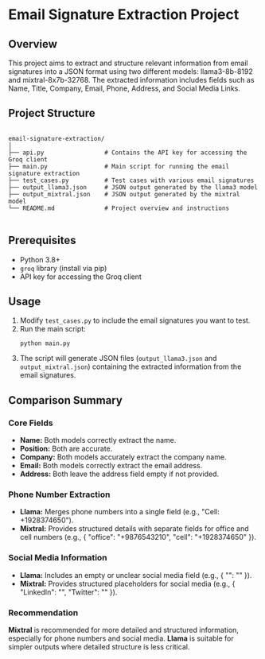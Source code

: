 <h1>Email Signature Extraction Project</h1>

<h2>Overview</h2>

This project aims to extract and structure relevant information from email signatures into a JSON format using two different models: llama3-8b-8192 and mixtral-8x7b-32768. The extracted information includes fields such as Name, Title, Company, Email, Phone, Address, and Social Media Links.

<h2>Project Structure</h2>

<pre>
<code>
email-signature-extraction/
│
├── api.py                 # Contains the API key for accessing the Groq client
├── main.py                # Main script for running the email signature extraction
├── test_cases.py          # Test cases with various email signatures
├── output_llama3.json     # JSON output generated by the llama3 model
├── output_mixtral.json    # JSON output generated by the mixtral model
└── README.md              # Project overview and instructions
</code>
</pre>


<h2>Prerequisites</h2>
<ul>
  <li>Python 3.8+</li>
  <li><code>groq</code> library (install via pip)</li>
  <li>API key for accessing the Groq client</li>
</ul>


<h2>Usage</h2>
<ol>
  <li>Modify <code>test_cases.py</code> to include the email signatures you want to test.</li>
  <li>Run the main script:
    <pre><code>python main.py</code></pre>
  </li>
  <li>The script will generate JSON files (<code>output_llama3.json</code> and <code>output_mixtral.json</code>) containing the extracted information from the email signatures.</li>
</ol>
<h2>Comparison Summary</h2>

<h3>Core Fields</h3>
<ul>
  <li><strong>Name:</strong> Both models correctly extract the name.</li>
  <li><strong>Position:</strong>  Both are accurate.</li>
  <li><strong>Company:</strong> Both models accurately extract the company name.</li>
  <li><strong>Email:</strong> Both models correctly extract the email address.</li>
  <li><strong>Address:</strong> Both leave the address field empty if not provided.</li>
</ul>

<h3>Phone Number Extraction</h3>
<ul>
  <li><strong>Llama:</strong> Merges phone numbers into a single field (e.g., "Cell: +1928374650").</li>
  <li><strong>Mixtral:</strong> Provides structured details with separate fields for office and cell numbers (e.g., { "office": "+9876543210", "cell": "+1928374650" }).</li>
</ul>

<h3>Social Media Information</h3>
<ul>
  <li><strong>Llama:</strong> Includes an empty or unclear social media field (e.g., { "": "" }).</li>
  <li><strong>Mixtral:</strong> Provides structured placeholders for social media (e.g., { "LinkedIn": "", "Twitter": "" }).</li>
</ul>

<h3>Recommendation</h3>
<p><strong>Mixtral</strong> is recommended for more detailed and structured information, especially for phone numbers and social media. <strong>Llama</strong> is suitable for simpler outputs where detailed structure is less critical.</p>
